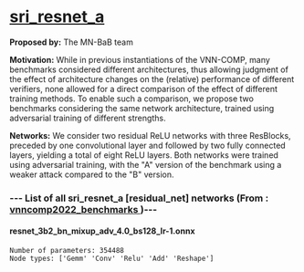 # <a href = "https://github.com/mnmueller/vnn_comp_22_bench_sri"> sri_resnet_a </a>

**Proposed by:** The MN-BaB team

**Motivation:** While in previous instantiations of the VNN-COMP, many benchmarks considered different architectures, thus allowing judgment of the effect of architecture changes on the (relative) performance of different verifiers, none allowed for a direct comparison of the effect of different training methods. To enable such a comparison, we propose two benchmarks considering the same network architecture, trained using adversarial training of different strengths.

**Networks:** We consider two residual ReLU networks with three ResBlocks, preceded by one convolutional layer and followed by two fully connected layers, yielding a total of eight ReLU layers. Both networks were trained using adversarial training, with the "A" version of the benchmark using a weaker attack compared to the "B" version.

### --- List of all sri_resnet_a [residual_net] networks (From :<a href = 'https://github.com/ChristopherBrix/vnncomp2022_benchmarks'> vnncomp2022_benchmarks </a>)---

#### resnet_3b2_bn_mixup_adv_4.0_bs128_lr-1.onnx 
	Number of parameters: 354488 
	Node types: ['Gemm' 'Conv' 'Relu' 'Add' 'Reshape']


